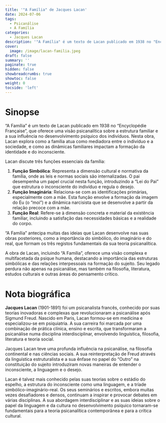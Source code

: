 ```yaml
---
title: '"A Família" de Jacques Lacan'
date: 2024-07-06
tags:
  - Psicanálise
  - A Família
categories:
  - Jacques Lacan
description: '"A Família" é um texto de Lacan publicado em 1938 no "Encyclopédie Française", que oferece uma visão psicanalítica sobre a estrutura familiar e sua influência no desenvolvimento psíquico dos indivíduos.'
cover:
  image: /image/lacan-familia.jpeg
draft: false
summary: ''
paginate: true
hidden: false
showbreadcrumbs: true
showtoc: false
weight: 0
tocside: 'left'
---
```


# Sinopse

“A Família” é um texto de Lacan publicado em 1938 no “Encyclopédie Française”, que oferece uma visão psicanalítica sobre a estrutura familiar e a sua influência no desenvolvimento psíquico dos indivíduos. Nesta obra, Lacan explora como a família atua como mediadora entre o indivíduo e a sociedade, e como as dinâmicas familiares impactam a formação da identidade e do inconsciente.

Lacan discute três funções essenciais da família:

1. **Função Simbólica**: Representa a dimensão cultural e normativa da família, onde as leis e normas sociais são internalizadas. O pai desempenha um papel crucial nesta função, introduzindo a “Lei do Pai” que estrutura o inconsciente do indivíduo e regula o desejo.
2. **Função Imaginária**: Relaciona-se com as identificações primárias, especialmente com a mãe. Esta função envolve a formação da imagem do Eu (o “moi”) e a dinâmica narcisista que se desenvolve a partir da relação precoce com a mãe.
3. **Função Real**: Refere-se à dimensão concreta e material da existência familiar, incluindo a satisfação das necessidades básicas e a realidade do corpo.

“A Família” antecipa muitas das ideias que Lacan desenvolve nas suas obras posteriores, como a importância do simbólico, do imaginário e do real, que formam os três registos fundamentais da sua teoria psicanalítica.

A obra de Lacan, incluindo “A Família”, oferece uma visão complexa e multifacetada da psique humana, destacando a importância das estruturas simbólicas e das relações interpessoais na formação do sujeito. Seu legado perdura não apenas na psicanálise, mas também na filosofia, literatura, estudos culturais e outras áreas do pensamento crítico.

# Nota biográfica

**Jacques Lacan** (1901-1891) foi um psicanalista francês, conhecido por suas teorias inovadoras e complexas que revolucionaram a psicanálise após Sigmund Freud. Nascido em Paris, Lacan formou-se em medicina e especializou-se em psiquiatria. A sua carreira foi marcada por uma combinação de prática clínica, ensino e escrita, que transformaram a psicanálise numa disciplina interdisciplinar, envolvendo linguística, filosofia, literatura e teoria social.

Jacques Lacan teve uma profunda influência na psicanálise, na filosofia continental e nas ciências sociais. A sua reinterpretação de Freud através da linguística estruturalista e a sua ênfase no papel do “Outro” na constituição do sujeito introduziram novas maneiras de entender o inconsciente, a linguagem e o desejo.

Lacan é talvez mais conhecido pelas suas teorias sobre o estádio do espelho, a estrutura do inconsciente como uma linguagem, e a tríade simbólico-imaginário-real. Os seus seminários e escritos, embora muitas vezes desafiadores e densos, continuam a inspirar e provocar debates em várias disciplinas. A sua abordagem interdisciplinar e as suas ideias sobre o papel da linguagem e da cultura no desenvolvimento psíquico tornaram-se fundamentais para a teoria psicanalítica contemporânea e para a crítica cultural.
